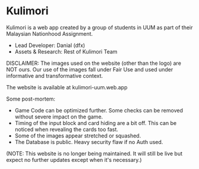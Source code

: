 # Kulimori

Kulimori is a web app created by a group of students
in UUM as part of their Malaysian Nationhood Assignment.

- Lead Developer: Danial (dfx)
- Assets & Research: Rest of Kulimori Team

DISCLAIMER: The images used on the website (other than the logo)
are NOT ours.
Our use of the images fall under Fair Use and used under informative
and transformative context.

The website is available at kulimori-uum.web.app

Some post-mortem:

- Game Code can be optimized further. Some checks can be removed
without severe impact on the game.
- Timing of the input block and card hiding are a bit off. This
can be noticed when revealing the cards too fast.
- Some of the images appear stretched or squashed.
- The Database is public. Heavy security flaw if no Auth used.

(NOTE: This website is no longer being maintained.
It will still be live but expect no further updates except
when it's necessary.)
